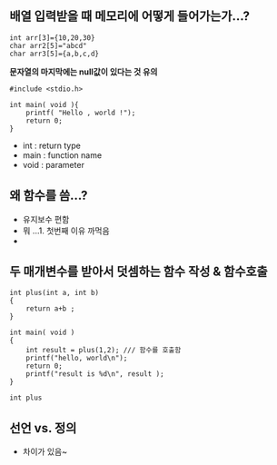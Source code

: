 ## 배열 입력받을 때 메모리에 어떻게 들어가는가...?
```
int arr[3]={10,20,30}
char arr2[5]="abcd"
char arr3[5]={a,b,c,d}

```
**문자열의 마지막에는 null값이 있다는 것 유의**




```
#include <stdio.h>

int main( void ){
    printf( "Hello , world !");
    return 0;
}
```
* int : return type 
* main : function name
* void :  parameter

## 왜 함수를 씀...?

* 유지보수 편함
* 뭐 ...1. 첫번째 이유 까먹음
* 

## 두 매개변수를 받아서 덧셈하는 함수 작성  &  함수호출 

```
int plus(int a, int b)
{
    return a+b ;
}

int main( void )
{
    int result = plus(1,2); /// 함수를 호출함 
    printf("hello, world\n");
    return 0;
    printf("result is %d\n", result );
}

int plus

```
## 선언 vs. 정의 
* 차이가 있음~




